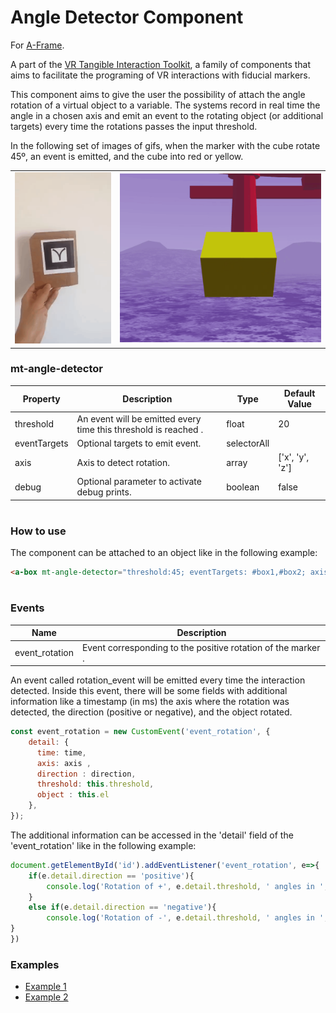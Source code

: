# Angle Detector Component
For [A-Frame](https://aframe.io).

A part of the [VR Tangible Interaction Toolkit](../), a family of components that aims to facilitate the programing of VR interactions with fiducial markers.

This component aims to give the user the possibility of attach the angle rotation of a virtual object to a variable. The systems record in real time the angle in a chosen axis and emit an event to the rotating object (or additional targets) every time the rotations passes the input threshold.

In the following set of images of gifs, when the marker with the cube rotate 45º, an event is emitted, and the cube into red or yellow.

|||
|------------|-------------|
| ![](images/rotate.gif) | ![](images/rotate_vr.gif)  | 



### mt-angle-detector
| Property | Description | Type | Default Value |
| -------- | ----------------- | ---- |------------- |
| threshold | An event will be emitted every time this threshold is reached . | float | 20    |
| eventTargets | Optional targets to emit event. | selectorAll |  |
| axis | Axis to detect rotation. | array | ['x', 'y', 'z'] |
| debug | Optional parameter to activate debug prints. | boolean  |false |

#
### How to use
The component can be attached to an object like in the following example:
```html
<a-box mt-angle-detector="threshold:45; eventTargets: #box1,#box2; axis:x,y; debug: True" ></a-box>
```

#
### Events

| Name | Description |
| -------- | ----------------- |
| event_rotation | Event corresponding to the positive rotation of the marker . |

An event called rotation_event will be emitted every time the interaction detected. Inside this event, there will be some fields with additional information like a timestamp (in ms) the axis where the rotation was detected, the direction (positive or negative), and the object rotated.
```js
const event_rotation = new CustomEvent('event_rotation', {
    detail: {
      time: time,
      axis: axis ,
      direction : direction,
      threshold: this.threshold,
      object : this.el
    },
});
```

The additional information can be accessed in the 'detail' field of the 'event_rotation' like in the following example:
```js
document.getElementById('id').addEventListener('event_rotation', e=>{
    if(e.detail.direction == 'positive'){
        console.log('Rotation of +', e.detail.threshold, ' angles in ', e.detail.axis, ' axis.')
    }   
    else if(e.detail.direction == 'negative'){
        console.log('Rotation of -', e.detail.threshold, ' angles in ', e.detail.axis, ' axis.')    
}
})
```



### Examples

* [Example 1](examples/example1.html)
* [Example 2](examples/example2.html)
